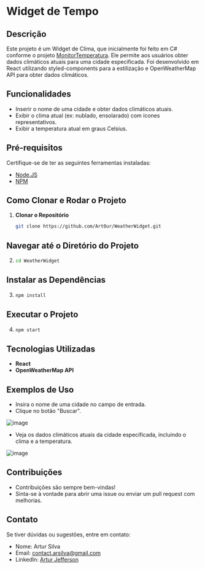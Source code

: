 # Widget de Tempo

## Descrição
Este projeto é um Widget de Clima, que inicialmente foi feito em C# conforme o projeto [MonitorTemperatura](https://github.com/Art0ur/MonitorTemperatura). Ele permite aos usuários obter dados climáticos atuais para uma cidade especificada. Foi desenvolvido em React utilizando styled-components para a estilização e OpenWeatherMap API para obter dados climáticos.

## Funcionalidades
- Inserir o nome de uma cidade e obter dados climáticos atuais.
- Exibir o clima atual (ex: nublado, ensolarado) com ícones representativos.
- Exibir a temperatura atual em graus Celsius.

## Pré-requisitos
Certifique-se de ter as seguintes ferramentas instaladas:
- [Node.JS](https://nodejs.org/)
- [NPM](https://www.npmjs.com/)

## Como Clonar e Rodar o Projeto
1. **Clonar o Repositório**
   ```bash
   git clone https://github.com/Art0ur/WeatherWidget.git

## Navegar até o Diretório do Projeto
2. ```bash
   cd WeatherWidget

## Instalar as Dependências
3. ```bash
   npm install

## Executar o Projeto
4. ```bash
   npm start

## Tecnologias Utilizadas
- **React**
- **OpenWeatherMap API**

## Exemplos de Uso
- Insira o nome de uma cidade no campo de entrada.
- Clique no botão "Buscar".

![image](https://github.com/user-attachments/assets/bc846d04-a44c-4ec2-9501-3eb90a88105e)


- Veja os dados climáticos atuais da cidade especificada, incluindo o clima e a temperatura.
  
![image](https://github.com/user-attachments/assets/0422d438-13d6-4bee-bbe6-0f480bec20a1)

## Contribuições
- Contribuições são sempre bem-vindas!
- Sinta-se à vontade para abrir uma issue ou enviar um pull request com melhorias.

## Contato
Se tiver dúvidas ou sugestões, entre em contato:
- Nome: Artur Silva
- Email: [contact.arsilva@gmail.com](mailto:contact.arsilva@gmail.com)
- LinkedIn: [Artur Jefferson](https://www.linkedin.com/in/arturjefferson)
